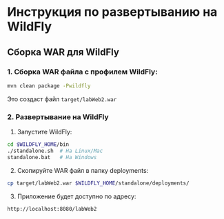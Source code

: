 # Инструкция по развертыванию на WildFly
## Сборка WAR для WildFly

### 1. Сборка WAR файла с профилем WildFly:
```bash
mvn clean package -Pwildfly
```

Это создаст файл `target/labWeb2.war`

### 2. Развертывание на WildFly

1. Запустите WildFly:
```bash
cd $WILDFLY_HOME/bin
./standalone.sh  # На Linux/Mac
standalone.bat   # На Windows
```

2. Скопируйте WAR файл в папку deployments:
```bash
cp target/labWeb2.war $WILDFLY_HOME/standalone/deployments/
```

3. Приложение будет доступно по адресу:
```
http://localhost:8080/labWeb2
```
